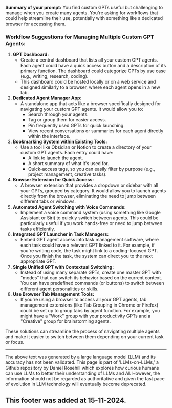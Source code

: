 **Summary of your prompt:** You find custom GPTs useful but challenging to manage when you create many agents. You're asking for workflows that could help streamline their use, potentially with something like a dedicated browser for accessing them.

### Workflow Suggestions for Managing Multiple Custom GPT Agents:

1. **GPT Dashboard:**
   - Create a central dashboard that lists all your custom GPT agents. Each agent could have a quick access button and a description of its primary function. The dashboard could categorize GPTs by use case (e.g., writing, research, coding).
   - This dashboard could be hosted locally or on a web service and designed similarly to a browser, where each agent opens in a new tab.
2. **Dedicated Agent Manager App:**
   - A standalone app that acts like a browser specifically designed for navigating your custom GPT agents. It would allow you to:
     - Search through your agents.
     - Tag or group them for easier access.
     - Pin frequently used GPTs for quick launching.
     - View recent conversations or summaries for each agent directly within the interface.
3. **Bookmarking System within Existing Tools:**
   - Use a tool like Obsidian or Notion to create a directory of your custom GPT agents. Each entry could have:
     - A link to launch the agent.
     - A short summary of what it's used for.
     - Quick-access tags, so you can easily filter by purpose (e.g., project management, creative tasks).
4. **Browser Extension for Quick Access:**
   - A browser extension that provides a dropdown or sidebar with all your GPTs, grouped by category. It would allow you to launch agents directly from the browser, eliminating the need to jump between different tabs or windows.
5. **Automated Agent Switching with Voice Commands:**
   - Implement a voice command system (using something like Google Assistant or Siri) to quickly switch between agents. This could be particularly useful if you work hands-free or need to jump between tasks efficiently.
6. **Integrated GPT Launcher in Task Managers:**
   - Embed GPT agent access into task management software, where each task could have a relevant GPT linked to it. For example, if you're writing code, the task might link to a coding-focused GPT. Once you finish the task, the system can direct you to the next appropriate GPT.
7. **Single Unified GPT with Contextual Switching:**
   - Instead of using many separate GPTs, create one master GPT with "modes" that can switch its behavior based on the current context. You can have predefined commands (or buttons) to switch between different agent personalities or skills.
8. **Use Browser Tab Management Tools:**
   - If you're using a browser to access all your GPT agents, tab management extensions (like Tab Grouping in Chrome or Firefox) could be set up to group tabs by agent function. For example, you might have a "Work" group with your productivity GPTs and a "Creative" group for brainstorming agents.

These solutions can streamline the process of navigating multiple agents and make it easier to switch between them depending on your current task or focus.

---

The above text was generated by a large language model (LLM) and its accuracy has not been validated. This page is part of 'LLMs-on-LLMs,' a Github repository by Daniel Rosehill which explores how curious humans can use LLMs to better their understanding of LLMs and AI. However, the information should not be regarded as authoritative and given the fast pace of evolution in LLM technology will eventually become deprecated. 

This footer was added at 15-11-2024.
---